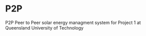# P2P
P2P 
Peer to Peer solar energy managment system for Project 1 at Queensland University of Technology